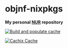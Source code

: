 # objnf-nixpkgs

**My personal [NUR](https://github.com/nix-community/NUR) repository**

[![Build and populate cache](https://github.com/objnf-dev/objnf-nixpkgs/actions/workflows/build.yml/badge.svg)](https://github.com/objnf-dev/objnf-nixpkgs/actions/workflows/build.yml)

[![Cachix Cache](https://img.shields.io/badge/cachix-objnf%20dev%20-blue.svg)](https://objnf-dev.cachix.org)

